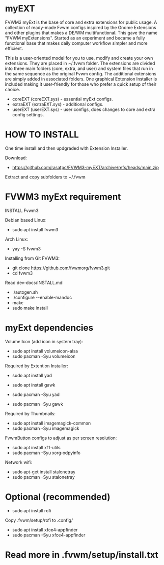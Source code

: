 # myEXT
FVWM3 myExt is the base of core and extra extensions for public usage. A collection of ready-made Fvwm configs inspired by the Gnome Extensions and other plugins that makes a DE/WM multifunctional. This gave the name "FVWM myExtensions". Started as an experiment and became a fully functional base that makes daily computer workflow simpler and more efficient.

This is a user-oriented model for you to use, modify and create your own extensions. They are placed in ~/.fvwm folder. The extensions are divided into three main folders (core, extra, and user) and system files that run in the same sequence as the original Fvwm config. The additional extensions are simply added in associated folders. One graphical Extension Installer is included making it user-friendly for those who prefer a quick setup of their choice.

* coreEXT  (coreEXT.sys)	- essential myExt configs.
* extraEXT (extraEXT.sys) - additional configs.
* userEXT  (userEXT.sys)  - user configs, does changes to core and extra config settings.

# HOW TO INSTALL
One time install and then updgraded with Extension Installer.

Download:
* https://github.com/rasatpc/FVWM3-myEXT/archive/refs/heads/main.zip

Extract and copy subfolders to ~/.fvwm

# FVWM3 myExt requirement

INSTALL Fvwm3

Debian based Linux:
* sudo apt install fvwm3

Arch Linux:
* yay -S fvwm3

Installing from Git FVWM3:
* git clone https://github.com/fvwmorg/fvwm3.git
* cd fvwm3

Read dev-docs/INSTALL.md

* ./autogen.sh
* ./configure --enable-mandoc
* make
* sudo make install

# myExt dependencies

Volume Icon (add icon in system tray):
* sudo apt install volumeicon-alsa
* sudo pacman -Syu volumeicon

Required by Extention Installer:
* sudo apt install yad
* sudo apt install gawk

* sudo pacman -Syu yad
* sudo pacman -Syu gawk

Required by Thumbnails:
* sudo apt install imagemagick-common
* sudo pacman -Syu imagemagick

FvwmButton configs to adjust as per screen resolution:
* sudo apt install x11-utils
* sudo pacman -Syu xorg-xdpyinfo

Network wifi:
* sudo apt-get install stalonetray
* sudo pacman -Syu stalonetray

# Optional (recommended)

* sudo apt install rofi

Copy .fvwm/setup/rofi to .config/

* sudo apt install xfce4-appfinder
* sudo pacman -Syu xfce4-appfinder

# Read more in .fvwm/setup/install.txt
